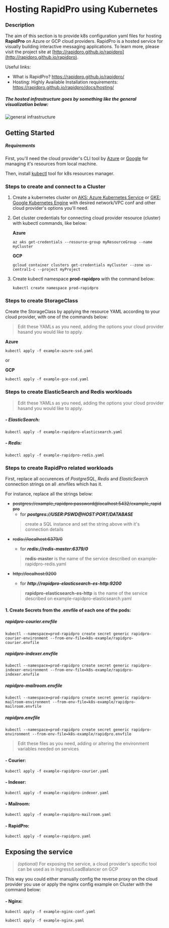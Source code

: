 
# Hosting RapidPro using Kubernetes

### Description

The aim of this section is to provide k8s configuration yaml files for hosting **RapidPro** on Azure or GCP cloud providers. RapidPro is a hosted service for visually building interactive messaging applications. To learn more, please visit the project site at [http://rapidpro.github.io/rapidpro](http://rapidpro.github.io/rapidpro).

Useful links: 
 - What is RapidPro? https://rapidpro.github.io/rapidpro/
 - Hosting: Highly Available Installation requirements: https://rapidpro.github.io/rapidpro/docs/hosting/
 
##### The hosted infrastructure goes by something like the general visualization below:

![general infrastructure](https://rapidpro.github.io/rapidpro/images/hosting.png)

## Getting Started

##### Requirements
First, you'll need the cloud provider's CLI tool by [Azure](https://docs.microsoft.com/pt-br/cli/azure/install-azure-cli?view=azure-cli-latest) or [Google](https://cloud.google.com/sdk/gcloud) for managing it's resources from local machine. 

Then, install [kubectl](https://kubernetes.io/docs/tasks/tools/install-kubectl) tool for k8s resources manager.

### Steps to create and connect to a Cluster

1. Create a kubernetes cluster on [AKS: Azure Kubernetes Service](https://docs.microsoft.com/pt-br/azure/aks/kubernetes-walkthrough#create-aks-cluster) or [GKE: Google Kubernetes Engine](https://cloud.google.com/kubernetes-engine/docs/how-to/creating-a-cluster) with desired network/VPC conf and other cloud provider's options you'll need.

2. Get cluster credentials for connecting cloud provider resource (cluster) with kubectl commands, like below:

	**Azure**
	```
	az aks get-credentials --resource-group myResourceGroup --name myCluster
	```
	
	**GCP**
	```
	gcloud container clusters get-credentials myCluster --zone us-central1-c --project myProject
	```

3. Create kubectl namespace **prod-rapidpro** with the command below:
	```
	kubectl create namespace prod-rapidpro
	```

### Steps to create StorageClass

Create the StorageClass by applying the resource YAML according to your cloud provider, with one of the commands below:

> Edit these YAMLs as you need, adding the options your cloud provider hasand you would like to apply.

**Azure**
```
kubectl apply -f example-azure-ssd.yaml
```

or

**GCP**
```
kubectl apply -f example-gce-ssd.yaml
```

### Steps to create ElasticSearch and Redis workloads

> Edit these YAMLs as you need, adding the options your cloud provider hasand you would like to apply.

##### - ElasticSearch:
```
kubectl apply -f example-rapidpro-elasticsearch.yaml
```

##### - Redis:
```
kubectl apply -f example-rapidpro-redis.yaml
```
### Steps to create RapidPro related workloads

First, replace all occurences of *PostgreSQL*, *Redis* and *ElasticSearch* connection strings on all .envfiles which has it. 

For instance, replace all the strings below:

- ~~postgres://example_rapidpro:password@localhost:5432/example_rapidpro~~
	- for  ***postgres://USER:PSWD@HOST:PORT/DATABASE***
	> create a SQL instance and set the string above with it's connection details
> 
- ~~redis://localhost:6379/0~~
	- for ***redis://redis-master:6379/0***
	> **redis-master** is the name of the service described on example-rapidpro-redis.yaml 

- ~~http://localhost:9200~~
	- for ***http://rapidpro-elasticsearch-es-http:9200***
	> **rapidpro-elasticsearch-es-http** is the name of the service described on example-rapidpro-elasticsearch.yaml


#### 1. Create Secrets from the .envfile of each one of the pods:

##### rapidpro-courier.envfile
```
kubectl --namespace=prod-rapidpro create secret generic rapidpro-courier-environment --from-env-file=k8s-example/rapidpro-courier.envfile
```
##### rapidpro-indexer.envfile
```
kubectl --namespace=prod-rapidpro create secret generic rapidpro-indexer-environment --from-env-file=k8s-example/rapidpro-indexer.envfile
```
##### rapidpro-mailroom.envfile
```
kubectl --namespace=prod-rapidpro create secret generic rapidpro-mailroom-environment --from-env-file=k8s-example/rapidpro-mailroom.envfile
```
##### rapidpro.envfile
```
kubectl --namespace=prod-rapidpro create secret generic rapidpro-environment --from-env-file=k8s-example/rapidpro.envfile
```

> Edit these files as you need, adding or altering the environment variables needed on services

#### - Courier:
```
kubectl apply -f example-rapidpro-courier.yaml
```
#### - Indexer:
```
kubectl apply -f example-rapidpro-indexer.yaml
```
#### - Mailroom:
```
kubectl apply -f example-rapidpro-mailroom.yaml
```
#### - RapidPro:
```
kubectl apply -f example-rapidpro.yaml
```

## Exposing the service

> *(optional)* For exposing the service, a cloud provider's specific tool can be used as in Ingress/LoadBalancer on GCP

This way you could either manually config the reverse proxy on the cloud provider you use or apply the nginx config example on Cluster with the command below:

#### - Nginx:
```
kubectl apply -f example-nginx-conf.yaml
```
```
kubectl apply -f example-nginx.yaml
```


